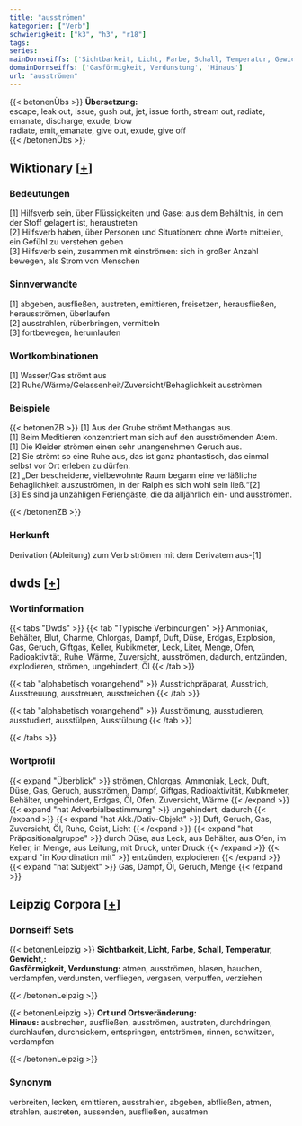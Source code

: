 ```yaml
---
title: "ausströmen"
kategorien: ["Verb"]
schwierigkeit: ["k3", "h3", "r18"]
tags:
series:
mainDornseiffs: ['Sichtbarkeit, Licht, Farbe, Schall, Temperatur, Gewicht,', 'Ort und Ortsveränderung']
domainDornseiffs: ['Gasförmigkeit, Verdunstung', 'Hinaus']
url: "ausströmen"
---
```


{{< betonenÜbs >}}
**Übersetzung:**  
escape, leak out, issue, gush out, jet, issue forth, stream  out, radiate, emanate, discharge, exude, blow  
radiate, emit, emanate, give out, exude, give off  
{{< /betonenÜbs >}}

## Wiktionary [[+](https://de.wiktionary.org/wiki/ausströmen)]

### Bedeutungen
[1] Hilfsverb sein, über Flüssigkeiten und Gase: aus dem Behältnis, in dem der Stoff gelagert ist, heraustreten  
[2] Hilfsverb haben, über Personen und Situationen: ohne Worte mitteilen, ein Gefühl zu verstehen geben  
[3] Hilfsverb sein, zusammen mit einströmen: sich in großer Anzahl bewegen, als Strom von Menschen  

### Sinnverwandte
[1] abgeben, ausfließen, austreten, emittieren, freisetzen, herausfließen, herausströmen, überlaufen  
[2] ausstrahlen, rüberbringen, vermitteln  
[3] fortbewegen, herumlaufen  

### Wortkombinationen
[1] Wasser/Gas strömt aus  
[2] Ruhe/Wärme/Gelassenheit/Zuversicht/Behaglichkeit ausströmen  

### Beispiele
{{< betonenZB >}}
[1] Aus der Grube strömt Methangas aus.  
[1] Beim Meditieren konzentriert man sich auf den ausströmenden Atem.  
[1] Die Kleider strömen einen sehr unangenehmen Geruch aus.  
[2] Sie strömt so eine Ruhe aus, das ist ganz phantastisch, das einmal selbst vor Ort erleben zu dürfen.  
[2] „Der bescheidene, vielbewohnte Raum begann eine verläßliche Behaglichkeit auszuströmen, in der Ralph es sich wohl sein ließ.“[2]  
[3] Es sind ja unzähligen Feriengäste, die da alljährlich ein- und ausströmen.  

{{< /betonenZB >}}
### Herkunft
Derivation (Ableitung) zum Verb strömen mit dem Derivatem aus-[1]  



## dwds [[+](https://www.dwds.de/wb/ausströmen)]

### Wortinformation
{{< tabs "Dwds" >}}
{{< tab "Typische Verbindungen" >}}
Ammoniak, Behälter, Blut, Charme, Chlorgas, Dampf, Duft, Düse, Erdgas, Explosion, Gas, Geruch, Giftgas, Keller, Kubikmeter, Leck, Liter, Menge, Ofen, Radioaktivität, Ruhe, Wärme, Zuversicht, ausströmen, dadurch, entzünden, explodieren, strömen, ungehindert, Öl
{{< /tab >}}

{{< tab "alphabetisch vorangehend" >}}
Ausstrichpräparat, Ausstrich, Ausstreuung, ausstreuen, ausstreichen
{{< /tab >}}

{{< tab "alphabetisch vorangehend" >}}
Ausströmung, ausstudieren, ausstudiert, ausstülpen, Ausstülpung
{{< /tab >}}

{{< /tabs >}}

### Wortprofil
{{< expand "Überblick" >}} strömen, Chlorgas, Ammoniak, Leck, Duft, Düse, Gas, Geruch, ausströmen, Dampf, Giftgas, Radioaktivität, Kubikmeter, Behälter, ungehindert, Erdgas, Öl, Ofen, Zuversicht, Wärme {{< /expand >}}
{{< expand "hat Adverbialbestimmung" >}} ungehindert, dadurch {{< /expand >}}
{{< expand "hat Akk./Dativ-Objekt" >}} Duft, Geruch, Gas, Zuversicht, Öl, Ruhe, Geist, Licht {{< /expand >}}
{{< expand "hat Präpositionalgruppe" >}} durch Düse, aus Leck, aus Behälter, aus Ofen, im Keller, in Menge, aus Leitung, mit Druck, unter Druck {{< /expand >}}
{{< expand "in Koordination mit" >}} entzünden, explodieren {{< /expand >}}
{{< expand "hat Subjekt" >}} Gas, Dampf, Öl, Geruch, Menge {{< /expand >}}

## Leipzig Corpora [[+](https://corpora.uni-leipzig.de/en/res?word=ausströmen&corpusId=deu_newscrawl-public_2018)]

### Dornseiff Sets
{{< betonenLeipzig >}}
**Sichtbarkeit, Licht, Farbe, Schall, Temperatur, Gewicht,:**  
**Gasförmigkeit, Verdunstung:** atmen, ausströmen, blasen, hauchen, verdampfen, verdunsten, verfliegen, vergasen, verpuffen, verziehen  

{{< /betonenLeipzig >}}


{{< betonenLeipzig >}}
**Ort und Ortsveränderung:**  
**Hinaus:** ausbrechen, ausfließen, ausströmen, austreten, durchdringen, durchlaufen, durchsickern, entspringen, entströmen, rinnen, schwitzen, verdampfen  

{{< /betonenLeipzig >}}

### Synonym
verbreiten, lecken, emittieren, ausstrahlen, abgeben, abfließen, atmen, strahlen, austreten, aussenden, ausfließen, ausatmen

